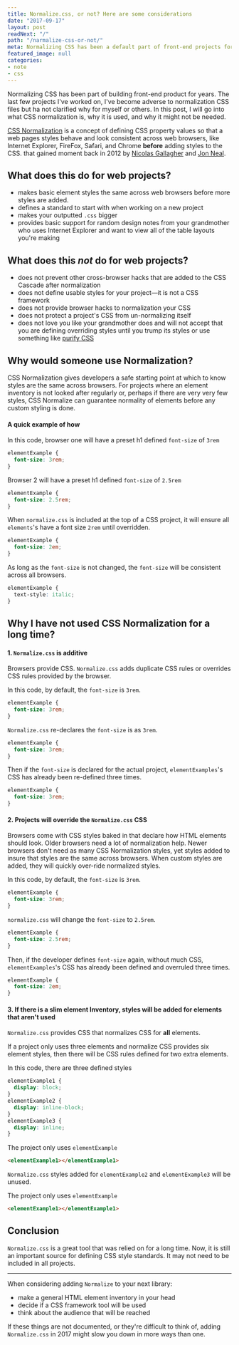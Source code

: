 ```yaml
---
title: Normalize.css, or not? Here are some considerations
date: "2017-09-17"
layout: post
readNext: "/"
path: "/narmalize-css-or-not/"
meta: Normalizing CSS has been a default part of front-end projects for years. This post questions that and provides some points on why normalizing css may not be needed.
featured_image: null
categories:
- note
- css
---
```


Normalizing CSS has been part of building front-end product for years. The last few projects I've worked on, I've become adverse to normalization CSS files but ha not clarified why for myself or others. In this post, I will go into what CSS normalization is, why it is used, and why it might not be needed.  

[CSS Normalization](https://necolas.github.io/normalize.css/) is a concept of defining CSS property values so that a web pages styles behave and look consistent across web browsers, like Internet Explorer, FireFox, Safari, and Chrome **before** adding styles to the CSS. that gained moment back in 2012 by [Nicolas Gallagher](https://twitter.com/necolas) and [Jon Neal](https://twitter.com/jon_neal). 

## What does this do for web projects?
-  makes basic element styles the same across web browsers before more styles are added. 
-  defines a standard to start with when working on a new project
-  makes your outputted `.css` bigger
-  provides basic support for random design notes from your grandmother who uses Internet Explorer and want to view all of the table layouts you're making

## What does this _not_ do for web projects?

-  does not prevent other cross-browser hacks that are added to the CSS Cascade after normalization
-  does not define usable styles for your project—it is not a CSS framework
-  does not provide browser hacks to normalization your CSS
-  does not protect a project's CSS from un-normalizing itself
-  does not love you like your grandmother does and will not accept that you are defining overriding styles until you trump its styles or use something like [purify CSS](https://github.com/purifycss/purifycss)

## Why would someone use Normalization?

CSS Normalization gives developers a safe starting point at which to know styles are the same across browsers. For projects where an element inventory is not looked after regularly or, perhaps if there are very very few styles, CSS Normalize can guarantee normality of elements before any custom styling is done.

#### A quick example of how

In this code, browser one will have a preset h1 defined `font-size` of `3rem`

```css
elementExample {
  font-size: 3rem;
}
```

Browser 2 will have a preset h1 defined `font-size` of `2.5rem`

```css
elementExample {
  font-size: 2.5rem;
}
```

When `normalize.css` is included at the top of a CSS project, it will ensure all `elements`'s have a font size `2rem` until overridden. 

```css
elementExample {
  font-size: 2em;
}
```


As long as the `font-size` is not changed, the `font-size` will be consistent across all browsers.

```css
elementExample {
  text-style: italic;
}
```

## Why I have not used CSS Normalization for a long time?

#### 1. `Normalize.css` is additive

Browsers provide CSS. `Normalize.css` adds duplicate CSS rules or overrides CSS rules provided by the browser.

In this code, by default, the `font-size` is `3rem`.

```css
elementExample {
  font-size: 3rem;
}
```

`Normalize.css` re-declares the `font-size` is as `3rem`.

```css
elementExample {
  font-size: 3rem;
}
```


Then if the `font-size` is declared for the actual project, `elementExamples`'s CSS has already been re-defined three times.

```css
elementExample {
  font-size: 3rem;
}
```


#### 2. Projects will override the `Normalize.css` CSS

Browsers come with CSS styles baked in that declare how HTML elements should look. Older browsers need a lot of normalization help. Newer browsers don't need as many CSS Normalization styles, yet styles added to insure that styles are the same across browsers. When custom styles are added, they will quickly over-ride normalized styles. 


In this code, by default, the `font-size` is `3rem`.

```css
elementExample {
  font-size: 3rem;
}
```

`normalize.css` will change the `font-size` to `2.5rem`.

```css
elementExample {
  font-size: 2.5rem;
}
```

Then, if the developer defines `font-size` again, without much CSS, `elementExamples`'s CSS has already been defined and overruled three times.

```css
elementExample {
  font-size: 2em;
}
````


#### 3. If there is a slim element Inventory, styles will be added for elements that aren't used

`Normalize.css` provides CSS that normalizes CSS for **all** elements.

If a project only uses three elements and normalize CSS provides six element styles, then there will be CSS rules defined for two extra elements.


In this code, there are three defined styles

```css
elementExample1 {
  display: block;
}
elementExample2 {
  display: inline-block;
}
elementExample3 {
  display: inline;
}

```


The project only uses `elementExample`
```html
<elementExample1></elementExample1>
```

`Normalize.css` styles added for `elementExample2` and `elementExample3` will be unused.

The project only uses `elementExample`
```html
<elementExample1></elementExample1>
```

## Conclusion

`Normalize.css` is a great tool that was relied on for a long time. Now, it is still an important source for defining CSS style standards. It may not need to be included in all projects. 

---

When considering adding `Normalize` to your next library:

-  make a general HTML element inventory in your head
-  decide if a CSS framework tool will be used
-  think about the audience that will be reached

If these things are not documented, or they're difficult to think of, adding `Normalize.css` in 2017 might slow you down in more ways than one.
